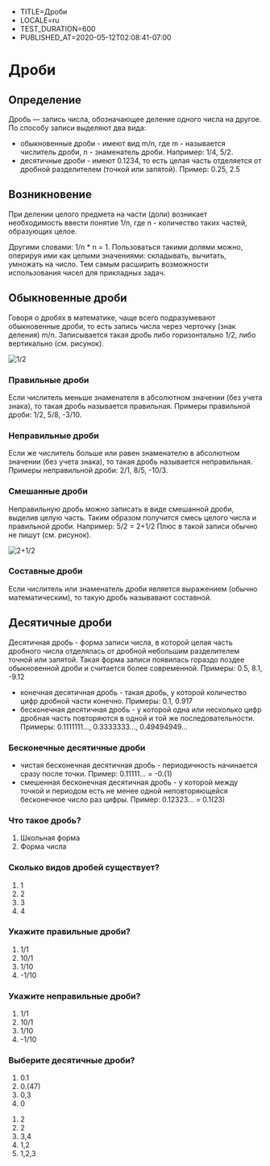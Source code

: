 [//]: # (#####options#####)
- TITLE=Дроби
- LOCALE=ru
- TEST_DURATION=600
- PUBLISHED_AT=2020-05-12T02:08:41-07:00

[//]: # (#####lesson#####)

# Дроби

## Определение

Дробь — запись числа, обозначающее деление одного числа на другое. По способу записи выделяют два вида:
- обыкновенные дроби - имеют вид m/n, где m - называется числитель дроби, n - знаменатель дроби. Например: 1/4, 5/2.
- десятичные дроби - имеют 0.1234, то есть целая часть отделяется от дробной разделителем (точкой или запятой). Пример: 0.25, 2.5

## Возникновение

При делении целого предмета на части (доли) возникает необходимость ввести понятие 1/n, где n - количество таких частей, образующих целое. 

Другими словами: 1/n * n = 1.
Пользоваться такими долями можно, оперируя ими как целыми значениями: складывать, вычитать, умножать на число. Тем самым расширить возможности использования чисел для прикладных задач.

## Обыкновенные дроби

Говоря о дробях в математике, чаще всего подразумевают обыкновенные дроби, то есть запись числа через черточку (знак деления) m/n.
Записывается такая дробь либо горизонтально 1/2, либо вертикально (см. рисунок).

![1/2](https://sun1-90.userapi.com/XpI9KJVrHcgRFQCIl1fwQ364mtQuSLsZhqyrIw/ie09mzrGHeM.jpg)

### Правильные дроби

Если числитель меньше знаменателя в абсолютном значении (без учета знака), то такая дробь называется правильная. Примеры правильной дроби: 1/2, 5/8, -3/10.

### Неправильные дроби

Если же числитель больше или равен знаменателю в абсолютном значении (без учета знака), то такая дробь называется неправильная. Примеры неправильной дроби: 2/1, 8/5, -10/3.

### Смешанные дроби

Неправильную дробь можно записать в виде смешанной дроби, выделив целую часть. Таким образом получится смесь целого числа и правильной дроби. Например: 5/2 = 2+1/2
Плюс в такой записи обычно не пишут (см. рисунок).

![2+1/2](https://sun1-21.userapi.com/xxtkwVre9hITMCBwOIWurdBa7AYuFYi3lswR5Q/0rXSC88klu8.jpg)

### Составные дроби

Если числитель или знаменатель дроби является выражением (обычно математическим), то такую дробь называвают составной.

## Десятичные дроби

Десятичная дробь - форма записи числа, в которой целая часть дробного числа отделялась от дробной небольшим разделителем точной или запятой.
Такая форма записи появилась гораздо поздее обыкновенной дроби и считается более современной. Примеры: 0.5, 8.1, -9.12

- конечная десятичная дробь - такая дробь, у которой количество цифр дробной части конечно. Примеры: 0.1, 0.917
- бесконечная десятичная дробь - у которой одна или несколько цифр дробная часть повторяются в одной и той же последовательности. Примеры: 0.1111111..., 0.3333333..., 0.49494949...

### Бесконечные десятичные дроби

- чистая бесконечная десятичная дробь - периодичность начинается сразу после точки. Пример: 0.11111... = -0.(1)
- смешенная бесконечная десятичная дробь - у которой между точкой и периодом есть не менее одной неповторяющейся бесконечное число раз цифры. Пример: 0.12323... = 0.1(23)

[//]: # (#####test#####)

### Что такое дробь?

1. Школьная форма
1. Форма числа

### Сколько видов дробей существует?

1. 1
1. 2
1. 3
1. 4

### Укажите правильные дроби?

1. 1/1
1. 10/1
1. 1/10
1. -1/10

### Укажите неправильные дроби?

1. 1/1
1. 10/1
1. 1/10
1. -1/10

### Выберите десятичные дроби?

1. 0.1
1. 0.(47)
1. 0,3
1. 0

[//]: # (#####answer#####)
1. 2
1. 2
1. 3,4
1. 1,2
1. 1,2,3
